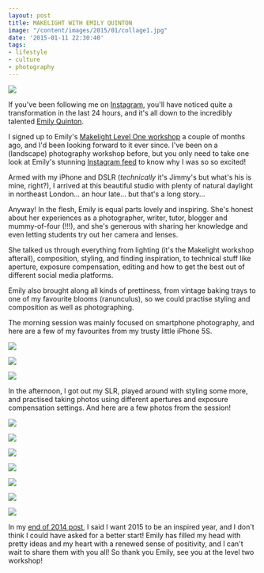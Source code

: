 ```yaml
---
layout: post
title: MAKELIGHT WITH EMILY QUINTON
image: "/content/images/2015/01/collage1.jpg"
date: '2015-01-11 22:30:40'
tags:
- lifestyle
- culture
- photography
---
```


![](/content/images/2015/01/photo-3--2-.JPG)

If you've been following me on <a href="http://instagram.com/lingyeungb" target="_blank">Instagram</a>, you'll have noticed quite a transformation in the last 24 hours, and it's all down to the incredibly talented <a href="http://www.makelight.io/" target="_blank">Emily Quinton</a>.

I signed up to Emily's <a href="http://www.makelight.io/workshops/" target="_blank">Makelight Level One workshop</a> a couple of months ago, and I'd been looking forward to it ever since. I've been on a (landscape) photography workshop before, but you only need to take one look at Emily's stunning <a href="http://instagram.com/emilyquinton" target="_blank">Instagram feed</a> to know why I was so so excited!

Armed with my iPhone and DSLR (*technically* it's Jimmy's but what's his is mine, right?), I arrived at this beautiful studio with plenty of natural daylight in northeast London... an hour late... but that's a long story... 

Anyway! In the flesh, Emily is equal parts lovely and inspiring. She's honest about her experiences as a photographer, writer, tutor, blogger and mummy-of-four (!!!), and she's generous with sharing her knowledge and even letting students try out her camera and lenses.

She talked us through everything from lighting (it's the Makelight workshop afterall), composition, styling, and finding inspiration, to technical stuff like aperture, exposure compensation, editing and how to get the best out of different social media platforms.

Emily also brought along all kinds of prettiness, from vintage baking trays to one of my favourite blooms (ranunculus), so we could practise styling and composition as well as photographing.

The morning session was mainly focused on smartphone photography, and here are a few of my favourites from my trusty little iPhone 5S.

![](/content/images/2015/01/IMG_6129.JPG)

![](/content/images/2015/01/IMG_6128.JPG)

![](/content/images/2015/01/IMG_6130.JPG)

In the afternoon, I got out my SLR, played around with styling some more, and practised taking photos using different apertures and exposure compensation settings. And here are a few photos from the session!

![](/content/images/2015/01/photo-3.JPG)

![](/content/images/2015/01/photo-1--2-.JPG)

![](/content/images/2015/01/photo-2--2-.JPG)

![](/content/images/2015/01/photo-2.JPG)

![](/content/images/2015/01/photo-1.JPG)

![](/content/images/2015/01/photo-4.JPG)

![](/content/images/2015/01/photo-5.JPG)

In my <a href="http://www.lingyeungb.com/recovery-and-rediscovery/" target="_blank">end of 2014 post</a>, I said I want 2015 to be an inspired year, and I don't think I could have asked for a better start! Emily has filled my head with pretty ideas and my heart with a renewed sense of positivity, and I can't wait to share them with you all! So thank you Emily, see you at the level two workshop!


